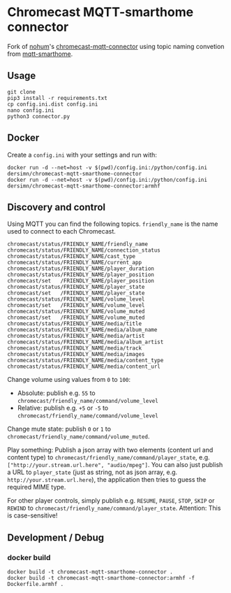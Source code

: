 # Chromecast MQTT-smarthome connector

Fork of [nohum](https://github.com/nohum)'s [chromecast-mqtt-connector](https://github.com/nohum/chromecast-mqtt-connector) using topic naming convetion from [mqtt-smarthome](https://github.com/mqtt-smarthome/mqtt-smarthome).

## Usage

	git clone 
	pip3 install -r requirements.txt
	cp config.ini.dist config.ini
	nano config.ini
	python3 connector.py

## Docker

Create a `config.ini` with your settings and run with:

	docker run -d --net=host -v $(pwd)/config.ini:/python/config.ini dersimn/chromecast-mqtt-smarthome-connector
	docker run -d --net=host -v $(pwd)/config.ini:/python/config.ini dersimn/chromecast-mqtt-smarthome-connector:armhf

## Discovery and control

Using MQTT you can find the following topics. `friendly_name` is the name used to connect
to each Chromecast.

	chromecast/status/FRIENDLY_NAME/friendly_name
	chromecast/status/FRIENDLY_NAME/connection_status
	chromecast/status/FRIENDLY_NAME/cast_type
	chromecast/status/FRIENDLY_NAME/current_app
	chromecast/status/FRIENDLY_NAME/player_duration
	chromecast/status/FRIENDLY_NAME/player_position
	chromecast/set   /FRIENDLY_NAME/player_position
	chromecast/status/FRIENDLY_NAME/player_state
	chromecast/set   /FRIENDLY_NAME/player_state
	chromecast/status/FRIENDLY_NAME/volume_level
	chromecast/set   /FRIENDLY_NAME/volume_level
	chromecast/status/FRIENDLY_NAME/volume_muted
	chromecast/set   /FRIENDLY_NAME/volume_muted
	chromecast/status/FRIENDLY_NAME/media/title
	chromecast/status/FRIENDLY_NAME/media/album_name
	chromecast/status/FRIENDLY_NAME/media/artist
	chromecast/status/FRIENDLY_NAME/media/album_artist
	chromecast/status/FRIENDLY_NAME/media/track
	chromecast/status/FRIENDLY_NAME/media/images
	chromecast/status/FRIENDLY_NAME/media/content_type
	chromecast/status/FRIENDLY_NAME/media/content_url

Change volume using values from `0` to `100`:

* Absolute: publish e.g. `55` to `chromecast/friendly_name/command/volume_level`
* Relative: publish e.g. `+5` or `-5` to `chromecast/friendly_name/command/volume_level`

Change mute state: publish `0` or `1` to `chromecast/friendly_name/command/volume_muted`.

Play something: Publish a json array with two elements (content url and content type) to
`chromecast/friendly_name/command/player_state`, e.g. `["http://your.stream.url.here", "audio/mpeg"]`.
You can also just publish a URL to `player_state` (just as string, not as json array, e.g.
`http://your.stream.url.here`), the application then tries to guess the required MIME type.

For other player controls, simply publish e.g. `RESUME`, `PAUSE`, `STOP`, `SKIP` or `REWIND` to
`chromecast/friendly_name/command/player_state`. Attention: This is case-sensitive!

## Development / Debug

### docker build

	docker build -t chromecast-mqtt-smarthome-connector .
	docker build -t chromecast-mqtt-smarthome-connector:armhf -f Dockerfile.armhf .
